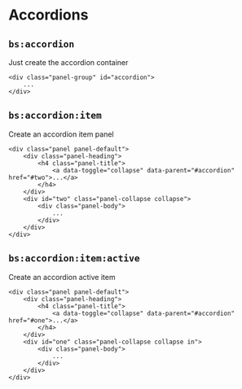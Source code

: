 # Accordions

## `bs:accordion`

Just create the accordion container

	<div class="panel-group" id="accordion">
    	...
	</div>

## `bs:accordion:item`

Create an accordion item panel

	<div class="panel panel-default">
    	<div class="panel-heading">
      		<h4 class="panel-title">
        		<a data-toggle="collapse" data-parent="#accordion" href="#two">...</a>
      		</h4>
    	</div>
    	<div id="two" class="panel-collapse collapse">
      		<div class="panel-body">
        		...
      		</div>
    	</div>
  	</div>
	
## `bs:accordion:item:active`

Create an accordion active item

	<div class="panel panel-default">
    	<div class="panel-heading">
      		<h4 class="panel-title">
        		<a data-toggle="collapse" data-parent="#accordion" href="#one">...</a>
      		</h4>
    	</div>
    	<div id="one" class="panel-collapse collapse in">
      		<div class="panel-body">
        		...
      		</div>
    	</div>
	</div>